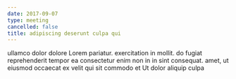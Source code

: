 ```yaml
---
date: 2017-09-07
type: meeting
cancelled: false
title: adipiscing deserunt culpa qui
---
```

ullamco dolor dolore Lorem pariatur. exercitation in mollit. do fugiat reprehenderit tempor ea consectetur enim non in in sint consequat. amet, ut eiusmod occaecat ex velit qui sit commodo et Ut dolor aliquip culpa